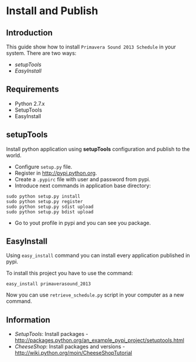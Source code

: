# Install and Publish

## Introduction

This guide show how to install `Primavera Sound 2013 Schedule` in your system.
There are two ways: 

  * *setupTools*
  * *EasyInstall*

## Requirements

* Python 2.7.x
* SetupTools
* EasyInstall

## setupTools

Install python application using **setupTools** configuration and publish to the world.
  * Configure `setup.py` file.
  * Register in http://pypi.python.org.
  * Create a `.pypirc` file with user and password from pypi.
  * Introduce next commands in application base directory:

```shell
sudo python setup.py install
sudo python setup.py register
sudo python setup.py sdist upload
sudo python setup.py bdist upload
```
  * Go to yout profile in pypi and you can see you package.

## EasyInstall

Using `easy_install` command you can install every application published in pypi.

To install this project you have to use the command:

```shell
easy_install primaverasound_2013
```

Now you can use `retrieve_schedule.py` script in your computer as a new command.

## Information

* *SetupTools*: Install packages - http://packages.python.org/an_example_pypi_project/setuptools.html
* *CheeseShop*: Install packages and versions - http://wiki.python.org/moin/CheeseShopTutorial

